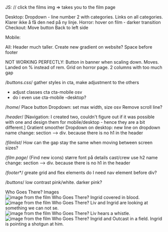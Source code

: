 JS:
// click the films img => takes you to the film page





Desktop:
Dropdown - line number 2 with categories. Links on all categories. Klarer ikke å få den ned på ny linje.
Horror: hover on film - darker transition 
Checkout: Move button Back to left side

Mobile:



All:
Header much taller. Create new gradient on website?
Space before footer


NOT WORKING PERFECTLY:
Button in banner when scaling down. Moves. Landed on % instead of rem.
Grid on horror page. 2 columns with too much gap


/*buttons.css*/
gather styles in cta, make adjustment to the others
- adjust classes cta cta-mobile osv
- do i even use cta-mobile -desktop?


/*home*/
Place button
Dropdown: set max width, size osv
Remove scroll line?


/*header*/
[Navigation: I created two, couldn't figure out if it was possible with one and design them for mobile/desktop - hence they are a bit different.] 
Gratient smoother
Dropdown on desktop: new line on dropdown
name change: section --> div. because there is no h1 in the header



/*filmlist*/
How can the gap stay the same when moving between screen sizes?
                            

/*film page*/
(Find new icons)
større font på details
cast/crew use h2
name change: section --> div. because there is no h1 in the header
 
/*footer**/
greate grid and flex elements
do I need nav element before div?


/*buttons*/
low contrast pink/white. darker pink?










Who Goes There? Images
<img src="../assets/wgt/02_Sc22_Poor Ingrid covered in blood_X.jpg" alt="image from the film Who Goes There? Ingrid covered in blood.">
                <img src="../assets/wgt/03_Sc11_Liv and Ingrid looking 2.jpg" alt="image from the film Who Goes There? Liv and Ingrid are looking at something we can not se.">
                <img src="../assets/wgt/04_Sc16_Liv hears whistle.jpg" alt="image from the film Who Goes There? Liv hears a whistle.">
                <img src="../assets/wgt/05_Sc8_Ingrid and Outcast in field.jpg" alt="image from the film Who Goes There? Ingrid and Outcast in a field. Ingrid is pointing a shotgun at him.">